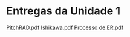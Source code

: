 # Entregas da Unidade 1
[PitchRAD.pdf](https://github.com/mdsreq-fga-unb/2023.1-FastTransplant/files/11338040/PitchRAD.pdf)
[Ishikawa.pdf](https://github.com/mdsreq-fga-unb/2023.1-FastTransplant/files/11338042/Ishikawa.pdf)
[Processo de ER.pdf](https://github.com/mdsreq-fga-unb/2023.1-FastTransplant/files/11338043/Processo.de.ER.pdf)
